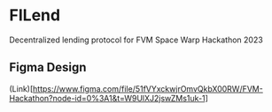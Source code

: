 <!-- @format -->

# FILend

Decentralized lending protocol for FVM Space Warp Hackathon 2023

## Figma Design

(Link)[https://www.figma.com/file/51fVYxckwjrOmvQkbX00RW/FVM-Hackathon?node-id=0%3A1&t=W9UlXJ2jswZMs1uk-1]
